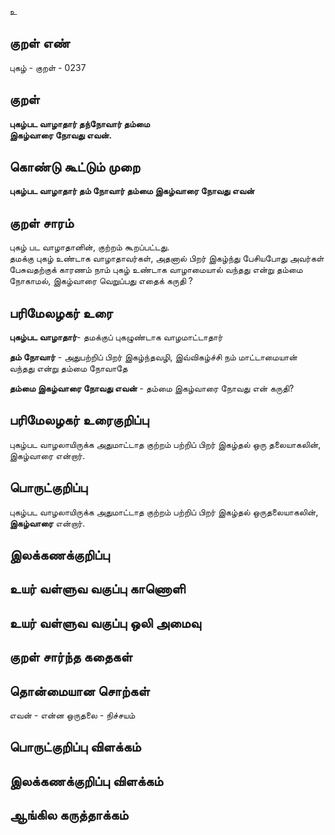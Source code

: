 உ

## குறள் எண் 

புகழ்  - குறள் - 0237  

## குறள் 

**புகழ்பட வாழாதார் தந்நோவார் தம்மை  
இகழ்வாரை நோவது எவன்.** 

## கொண்டு கூட்டும் முறை

**புகழ்பட வாழாதார் தம் நோவார் தம்மை இகழ்வாரை நோவது எவன்**

## குறள் சாரம் 

புகழ் பட வாழாதானின், குற்றம் கூறப்பட்டது.  
தமக்கு புகழ் உண்டாக வாழாதாவர்கள், அதனால் பிறர் இகழ்ந்து பேசியபோது அவர்கள் பேசுவதற்குக் காரணம் நாம் புகழ் உண்டாக வாழாமையால் வந்தது என்று தம்மை நோகாமல், இகழ்வாரை வெறுப்பது எதைக் கருதி ?

## பரிமேலழகர் உரை

**புகழ்பட வாழாதார்**- தமக்குப் புகழுண்டாக வாழமாட்டாதார்  

**தம் நோவார்** - அதுபற்றிப் பிறர் இகழ்ந்தவழி, இவ்விகழ்ச்சி நம் மாட்டாமையான் வந்தது என்று தம்மை நோவாதே  

**தம்மை இகழ்வாரை நோவது எவன்** - தம்மை இகழ்வாரை நோவது என் கருதி? 


## பரிமேலழகர் உரைகுறிப்பு   

புகழ்பட வாழலாயிருக்க அதுமாட்டாத குற்றம் பற்றிப் பிறர் இகழ்தல் ஒரு தலையாகலின், இகழ்வாரை என்றார்.   

## பொருட்குறிப்பு 

புகழ்பட வாழலாயிருக்க அதுமாட்டாத குற்றம் பற்றிப் பிறர் இகழ்தல் ஒருதலையாகலின்,  
**இகழ்வாரை** என்றார்.   

## இலக்கணக்குறிப்பு  


## உயர் வள்ளுவ வகுப்பு காணொளி


## உயர் வள்ளுவ வகுப்பு ஒலி அமைவு 

 
## குறள் சார்ந்த கதைகள் 


## தொன்மையான சொற்கள்  

எவன் - என்ன
ஒருதலை - நிச்சயம்  

## பொருட்குறிப்பு விளக்கம்


## இலக்கணக்குறிப்பு விளக்கம்


## ஆங்கில கருத்தாக்கம் 


